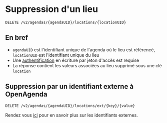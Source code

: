 # Suppression d'un lieu

```
DELETE /v2/agendas/{agendaUID}/locations/{locationUID}
```

## En bref[​](#en-bref "Lien direct vers En bref")

* `agendaUID` est l'identifiant unique de l'agenda où le lieu est référencé, `locationUID` est l'identifiant unique du lieu
* Une [authentification](https://developers.openagenda.com/authentification.md) en écriture par jeton d'accès est requise
* La réponse contient les valeurs associées au lieu supprimé sous une clé `location`

## Suppression par un identifiant externe à OpenAgenda[​](#suppression-par-un-identifiant-externe-à-openagenda "Lien direct vers Suppression par un identifiant externe à OpenAgenda")

```
DELETE /v2/agendas/{agendaUID}/locations/ext/{key}/{value}
```

Rendez vous [ici](https://developers.openagenda.com/lieux/structure.md#identifiants-externes) pour en savoir plus sur les identifiants externes.
